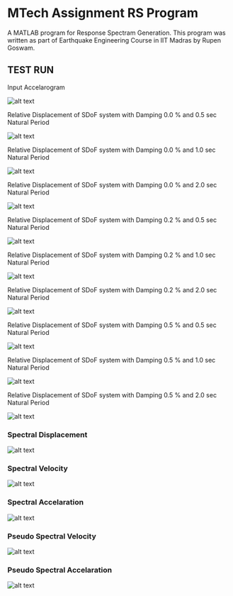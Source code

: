 # MTech Assignment RS Program
A MATLAB program for Response Spectram Generation. This program was written as part of Earthquake Engineering Course in IIT Madras by Rupen Goswam.

## TEST RUN

Input Accelarogram

![alt text](https://github.com/anismhd/MTech-Assignment-RS-Program/raw/master/InputAccl.png "Input Accelarogram")

Relative Displacement of SDoF system with Damping 0.0 % and 0.5 sec Natural Period

![alt text](https://github.com/anismhd/MTech-Assignment-RS-Program/raw/master/1.png)

Relative Displacement of SDoF system with Damping 0.0 % and 1.0 sec Natural Period

![alt text](https://github.com/anismhd/MTech-Assignment-RS-Program/raw/master/2.png)

Relative Displacement of SDoF system with Damping 0.0 % and 2.0 sec Natural Period

![alt text](https://github.com/anismhd/MTech-Assignment-RS-Program/raw/master/3.png)

Relative Displacement of SDoF system with Damping 0.2 % and 0.5 sec Natural Period

![alt text](https://github.com/anismhd/MTech-Assignment-RS-Program/raw/master/4.png)

Relative Displacement of SDoF system with Damping 0.2 % and 1.0 sec Natural Period

![alt text](https://github.com/anismhd/MTech-Assignment-RS-Program/raw/master/5.png)

Relative Displacement of SDoF system with Damping 0.2 % and 2.0 sec Natural Period

![alt text](https://github.com/anismhd/MTech-Assignment-RS-Program/raw/master/6.png)

Relative Displacement of SDoF system with Damping 0.5 % and 0.5 sec Natural Period

![alt text](https://github.com/anismhd/MTech-Assignment-RS-Program/raw/master/7.png)

Relative Displacement of SDoF system with Damping 0.5 % and 1.0 sec Natural Period

![alt text](https://github.com/anismhd/MTech-Assignment-RS-Program/raw/master/8.png)

Relative Displacement of SDoF system with Damping 0.5 % and 2.0 sec Natural Period

![alt text](https://github.com/anismhd/MTech-Assignment-RS-Program/raw/master/9.png)

### Spectral Displacement

![alt text](https://github.com/anismhd/MTech-Assignment-RS-Program/raw/master/SpecDisp.png)

### Spectral Velocity

![alt text](https://github.com/anismhd/MTech-Assignment-RS-Program/raw/master/SpecVel.png)

### Spectral Accelaration

![alt text](https://github.com/anismhd/MTech-Assignment-RS-Program/raw/master/SpecAccl.png)

### Pseudo Spectral Velocity

![alt text](https://github.com/anismhd/MTech-Assignment-RS-Program/raw/master/PseudoSpecVel.png)

### Pseudo Spectral Accelaration

![alt text](https://github.com/anismhd/MTech-Assignment-RS-Program/raw/master/PseudoSpecAccl.png)

